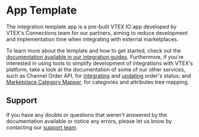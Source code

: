 # App Template

The integration template app is a pre-built VTEX IO app developed by VTEX's Connections team for our partners, aiming to reduce development and implementation time when integrating with external marketplaces.

To learn more about the template and how to get started, check out the [documentation available in our integration guides](https://developers.vtex.com/docs/guides/external-marketplace-integration-app-template). Furthermore, if you're interested in using tools to simplify development of integrations with VTEX's platform, take a look at the documentation of some of our other services, such as Channel Order API, for [integrating](https://developers.vtex.com/docs/guides/external-marketplace-integration-collect-orders) and [updating](https://developers.vtex.com/docs/guides/external-marketplace-update-order-status) order's status; and [Marketplace Category Mapper](https://developers.vtex.com/docs/guides/external-marketplace-integration-catalog-mapping), for categories and attributes tree mapping.

## Support

If you have any doubts or questions that weren't answered by the documentation available or notice any errors, please let us know by contacting our [support team](https://help.vtex.com/support).